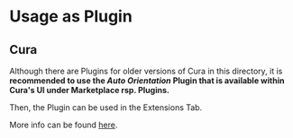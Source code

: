 # Usage as Plugin

## Cura

Although there are Plugins for older versions of Cura in this directory, it is 
**recommended to use the *Auto Orientation* Plugin that is 
available within Cura's UI under Marketplace rsp. Plugins.**

Then, the Plugin can be used in the Extensions Tab.

More info can be found [here](https://github.com/Ultimaker/Cura/wiki/Plugin-Directory).
